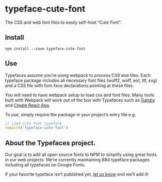 
# typeface-cute-font

The CSS and web font files to easily self-host “Cute Font”.

## Install

`npm install --save typeface-cute-font`

## Use

Typefaces assume you’re using webpack to process CSS and files. Each typeface
package includes all necessary font files (woff2, woff, eot, ttf, svg) and
a CSS file with font-face declarations pointing at these files.

You will need to have webpack setup to load css and font files. Many tools built
with Webpack will work out of the box with Typefaces such as [Gatsby](https://github.com/gatsbyjs/gatsby)
and [Create React App](https://github.com/facebookincubator/create-react-app).

To use, simply require the package in your project’s entry file e.g.

```javascript
// Load Cute Font typeface
require('typeface-cute-font')
```

## About the Typefaces project.

Our goal is to add all open source fonts to NPM to simplify using great fonts in
our web projects. We’re currently maintaining 884 typeface packages
including all typefaces on Google Fonts.

If your favorite typeface isn’t published yet, [let us know](https://github.com/KyleAMathews/typefaces)
and we’ll add it!
